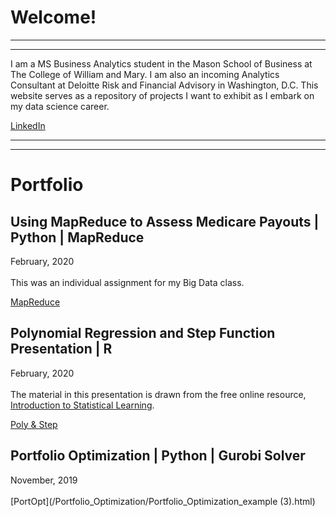 

# Welcome!
---
---

I am a MS Business Analytics student in the Mason School of Business at The College of William and Mary. I am also an incoming Analytics Consultant at Deloitte Risk and Financial Advisory in Washington, D.C. This website serves as a repository of projects I want to exhibit as I embark on my data science career. 

[LinkedIn](https://www.linkedin.com/in/davidrkersey/)

---
---

# Portfolio

## Using MapReduce to Assess Medicare Payouts | Python | MapReduce
February, 2020 <br>
<br>
This was an individual assignment for my Big Data class. 

[MapReduce](/MapReduce/MapReduce.html)

## Polynomial Regression and Step Function Presentation | R
February, 2020 <br>
<br>
The material in this presentation is drawn from the free online resource, [Introduction to Statistical Learning](http://faculty.marshall.usc.edu/gareth-james/ISL/).

[Poly & Step](/MLIIprez/index.md)

## Portfolio Optimization | Python | Gurobi Solver
November, 2019 <br>
<br>
[PortOpt](/Portfolio_Optimization/Portfolio_Optimization_example (3).html)
